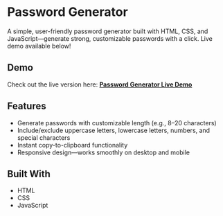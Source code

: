 # Password Generator
A simple, user-friendly password generator built with HTML, CSS, and JavaScript—generate strong, customizable passwords with a click. Live demo available below!

##  Demo
Check out the live version here: **[Password Generator Live Demo](https://passwordgenerator17.netlify.app/)**


##  Features
- Generate passwords with customizable length (e.g., 8–20 characters)
- Include/exclude uppercase letters, lowercase letters, numbers, and special characters
- Instant copy-to-clipboard functionality
- Responsive design—works smoothly on desktop and mobile

##  Built With
- HTML
- CSS 
- JavaScript 

